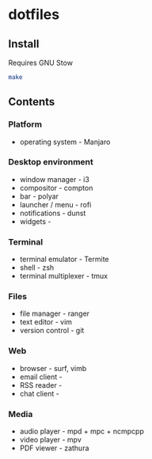 # dotfiles

## Install

Requires GNU Stow

```sh
make
```
## Contents

### Platform

- operating system - Manjaro

### Desktop environment

- window manager - i3
- compositor - compton
- bar - polyar
- launcher / menu - rofi
- notifications - dunst
- widgets -

### Terminal

- terminal emulator - Termite
- shell - zsh
- terminal multiplexer - tmux

### Files

- file manager - ranger
- text editor - vim
- version control - git

### Web

- browser - surf, vimb
- email client - 
- RSS reader -
- chat client - 

### Media

- audio player - mpd + mpc + ncmpcpp
- video player - mpv
- PDF viewer - zathura

